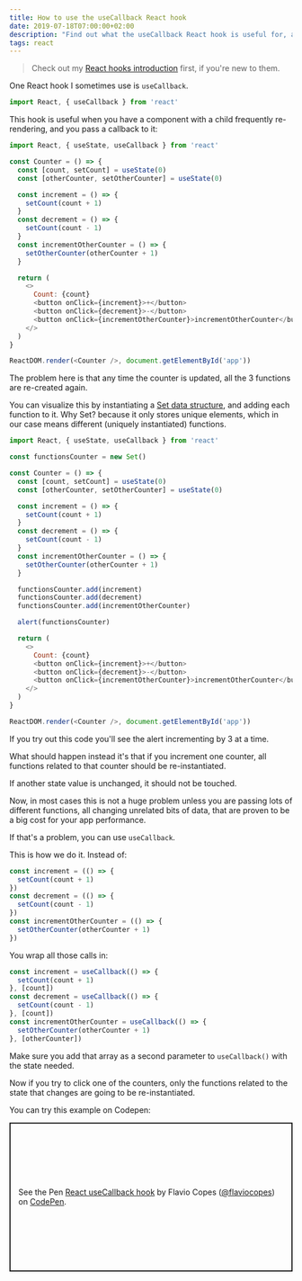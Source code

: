 ```yaml
---
title: How to use the useCallback React hook
date: 2019-07-18T07:00:00+02:00
description: "Find out what the useCallback React hook is useful for, and how to work with it!"
tags: react
---
```


> Check out my [React hooks introduction](/react-hooks/) first, if you're new to them.

One React hook I sometimes use is `useCallback`.

```js
import React, { useCallback } from 'react'
```

This hook is useful when you have a component with a child frequently re-rendering, and you pass a callback to it:

```js
import React, { useState, useCallback } from 'react'

const Counter = () => {
  const [count, setCount] = useState(0)
  const [otherCounter, setOtherCounter] = useState(0)

  const increment = () => {
    setCount(count + 1)
  }
  const decrement = () => {
    setCount(count - 1)
  }
  const incrementOtherCounter = () => {
    setOtherCounter(otherCounter + 1)
  }

  return (
    <>
      Count: {count}
      <button onClick={increment}>+</button>
      <button onClick={decrement}>-</button>
      <button onClick={incrementOtherCounter}>incrementOtherCounter</button>
    </>
  )
}

ReactDOM.render(<Counter />, document.getElementById('app'))
```

The problem here is that any time the counter is updated, all the 3 functions are re-created again.

You can visualize this by instantiating a [Set data structure](/javascript-data-structures-set/), and adding each function to it. Why Set? because it only stores unique elements, which in our case means different (uniquely instantiated) functions.

```js
import React, { useState, useCallback } from 'react'

const functionsCounter = new Set()

const Counter = () => {
  const [count, setCount] = useState(0)
  const [otherCounter, setOtherCounter] = useState(0)

  const increment = () => {
    setCount(count + 1)
  }
  const decrement = () => {
    setCount(count - 1)
  }
  const incrementOtherCounter = () => {
    setOtherCounter(otherCounter + 1)
  }

  functionsCounter.add(increment)
  functionsCounter.add(decrement)
  functionsCounter.add(incrementOtherCounter)

  alert(functionsCounter)

  return (
    <>
      Count: {count}
      <button onClick={increment}>+</button>
      <button onClick={decrement}>-</button>
      <button onClick={incrementOtherCounter}>incrementOtherCounter</button>
    </>
  )
}

ReactDOM.render(<Counter />, document.getElementById('app'))
```

If you try out this code you'll see the alert incrementing by 3 at a time.

What should happen instead it's that if you increment one counter, all functions related to that counter should be re-instantiated.

If another state value is unchanged, it should not be touched.

Now, in most cases this is not a huge problem unless you are passing lots of different functions, all changing unrelated bits of data, that are proven to be a big cost for your app performance.

If that's a problem, you can use `useCallback`.

This is how we do it. Instead of:

```js
const increment = (() => {
  setCount(count + 1)
})
const decrement = (() => {
  setCount(count - 1)
})
const incrementOtherCounter = (() => {
  setOtherCounter(otherCounter + 1)
})
```

You wrap all those calls in:

```js
const increment = useCallback(() => {
  setCount(count + 1)
}, [count])
const decrement = useCallback(() => {
  setCount(count - 1)
}, [count])
const incrementOtherCounter = useCallback(() => {
  setOtherCounter(otherCounter + 1)
}, [otherCounter])
```

Make sure you add that array as a second parameter to `useCallback()` with the state needed.

Now if you try to click one of the counters, only the functions related to the state that changes are going to be re-instantiated.

You can try this example on Codepen:

<p class="codepen" data-height="265" data-theme-id="0" data-default-tab="js,result" data-user="flaviocopes" data-slug-hash="VJQwzb" style="height: 265px; box-sizing: border-box; display: flex; align-items: center; justify-content: center; border: 2px solid; margin: 1em 0; padding: 1em;" data-pen-title="React useCallback hook">
  <span>See the Pen <a href="https://codepen.io/flaviocopes/pen/VJQwzb/">
  React useCallback hook</a> by Flavio Copes (<a href="https://codepen.io/flaviocopes">@flaviocopes</a>)
  on <a href="https://codepen.io">CodePen</a>.</span>
</p>
<script async src="https://static.codepen.io/assets/embed/ei.js"></script>


